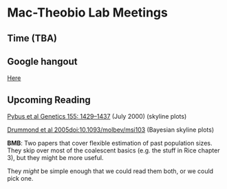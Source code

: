 # Mac-Theobio Lab Meetings

## Time (TBA)

## Google hangout
[Here](http://tinyurl.com/theobio-lab-meeting)

## Upcoming Reading

[Pybus et al Genetics 155: 1429–1437](http://www.genetics.org/content/155/3/1429.short)
(July 2000)  (skyline plots)

[Drummond et al 2005doi:10.1093/molbev/msi103](http://mbe.oxfordjournals.org/content/22/5/1185.short)
(Bayesian skyline plots)

**BMB**: Two papers that cover flexible estimation of past population sizes.
They skip over most of the coalescent basics (e.g. the stuff in Rice
chapter 3), but they might be more useful.

They *might* be simple enough that we could read them both, or we could
pick one.



